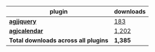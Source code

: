 plugin|downloads
------|----------
[**agjjquery**](https://www.npmjs.com/package/agjjquery)|[183](https://www.npmjs.com/package/agjjquery)
[**agjcalendar**](https://www.npmjs.com/package/agjcalendar)|[1,202](https://www.npmjs.com/package/agjcalendar)
**Total downloads across all plugins**|**1,385**
